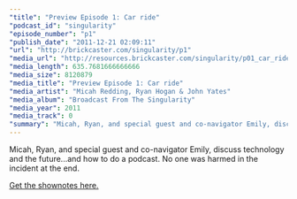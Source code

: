 ```yaml
---
"title": "Preview Episode 1: Car ride"
"podcast_id": "singularity"
"episode_number": "p1"
"publish_date": "2011-12-21 02:09:11"
"url": "http://brickcaster.com/singularity/p1"
"media_url": "http://resources.brickcaster.com/singularity/p01_car_ride.mp3"
"media_length": 635.7681666666666
"media_size": 8120879
"media_title": "Preview Episode 1: Car ride"
"media_artist": "Micah Redding, Ryan Hogan & John Yates"
"media_album": "Broadcast From The Singularity"
"media_year": 2011
"media_track": 0
"summary": "Micah, Ryan, and special guest and co-navigator Emily, discuss technology and the future...and how to do a podcast. No one was harmed in the incident at the end."
---
```

Micah, Ryan, and special guest and co-navigator Emily, discuss technology and the future...and how to do a podcast. No one was harmed in the incident at the end.

[Get the shownotes here.](http://brickcaster.com/singularity/p1)

